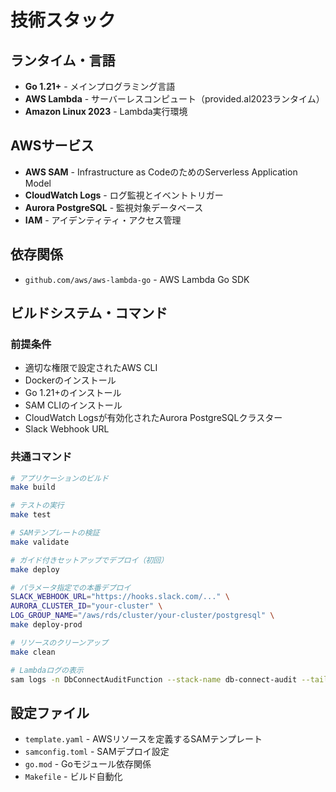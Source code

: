 # 技術スタック

## ランタイム・言語
- **Go 1.21+** - メインプログラミング言語
- **AWS Lambda** - サーバーレスコンピュート（provided.al2023ランタイム）
- **Amazon Linux 2023** - Lambda実行環境

## AWSサービス
- **AWS SAM** - Infrastructure as CodeのためのServerless Application Model
- **CloudWatch Logs** - ログ監視とイベントトリガー
- **Aurora PostgreSQL** - 監視対象データベース
- **IAM** - アイデンティティ・アクセス管理

## 依存関係
- `github.com/aws/aws-lambda-go` - AWS Lambda Go SDK

## ビルドシステム・コマンド

### 前提条件
- 適切な権限で設定されたAWS CLI
- Dockerのインストール
- Go 1.21+のインストール
- SAM CLIのインストール
- CloudWatch Logsが有効化されたAurora PostgreSQLクラスター
- Slack Webhook URL

### 共通コマンド

```bash
# アプリケーションのビルド
make build

# テストの実行
make test

# SAMテンプレートの検証
make validate

# ガイド付きセットアップでデプロイ（初回）
make deploy

# パラメータ指定での本番デプロイ
SLACK_WEBHOOK_URL="https://hooks.slack.com/..." \
AURORA_CLUSTER_ID="your-cluster" \
LOG_GROUP_NAME="/aws/rds/cluster/your-cluster/postgresql" \
make deploy-prod

# リソースのクリーンアップ
make clean

# Lambdaログの表示
sam logs -n DbConnectAuditFunction --stack-name db-connect-audit --tail
```

## 設定ファイル
- `template.yaml` - AWSリソースを定義するSAMテンプレート
- `samconfig.toml` - SAMデプロイ設定
- `go.mod` - Goモジュール依存関係
- `Makefile` - ビルド自動化